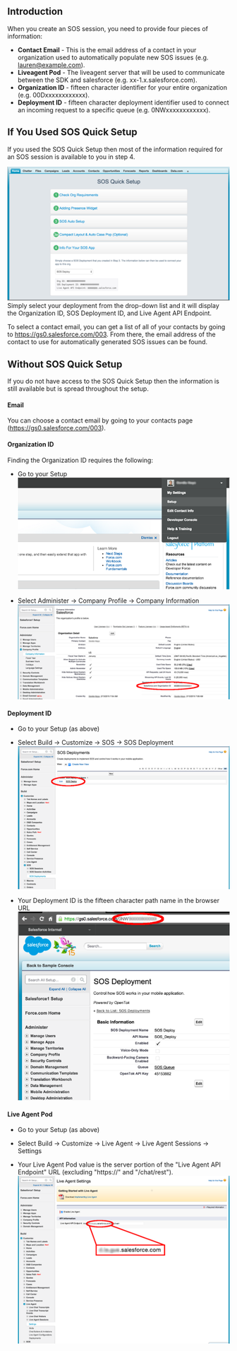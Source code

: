 ## Introduction
When you create an SOS session, you need to provide four pieces of information:
- **Contact Email** - This is the email address of a contact in your organization used to automatically populate new SOS issues (e.g. lauren@example.com).
- **Liveagent Pod** - The liveagent server that will be used to communicate between the SDK and salesforce (e.g. xx-1.x.salesforce.com).
- **Organization ID** - fifteen character identifier for your entire organization (e.g. 00Dxxxxxxxxxxxx).
- **Deployment ID** - fifteen character deployment identifier used to connect an incoming request to a specific queue (e.g. 0NWxxxxxxxxxxxx).

## If You Used SOS Quick Setup
If you used the SOS Quick Setup then most of the information required for an SOS session is available to you in step 4.

 ![](./SOS_Quick_Setup.png)
Simply select your deployment from the drop-down list and it will display the Organization ID, SOS Deployment ID, and Live Agent API Endpoint.

To select a contact email, you can get a list of all of your contacts by going to https://gs0.salesforce.com/003. From there, the email address of the contact to use for automatically generated SOS issues can be found.

## Without SOS Quick Setup
If you do not have access to the SOS Quick Setup then the information is still available but is spread throughout the setup.
#### Email
You can choose a contact email by going to your contacts page (https://gs0.salesforce.com/003).

#### Organization ID
Finding the Organization ID requires the following:
- Go to your Setup
![](./Setup.png)

- Select Administer -> Company Profile -> Company Information
![](./Org_ID.png)

#### Deployment ID
- Go to your Setup (as above)

- Select Build -> Customize -> SOS -> SOS Deployment
![](./Deployment.png)

- Your Deployment ID is the fifteen character path name in the browser URL
 ![](./Deployment_URL.png)

#### Live Agent Pod
- Go to your Setup (as above)

- Select Build -> Customize -> Live Agent -> Live Agent Sessions -> Settings
- Your Live Agent Pod value is the server portion of the "Live Agent API Endpoint" URL (excluding "https://" and "/chat/rest").
![](./Liveagent_Pod.png)
